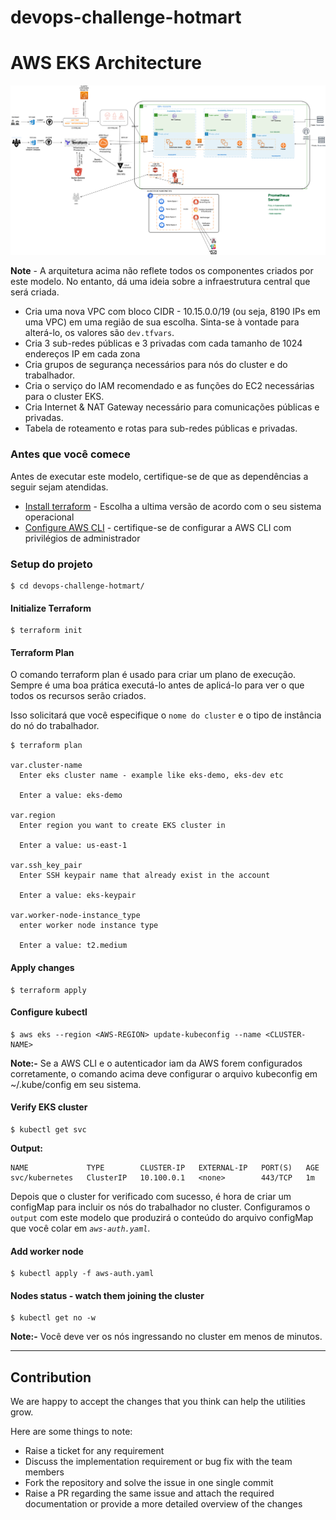 # devops-challenge-hotmart

# AWS EKS Architecture
![This is an image](assets/images/arquitetura-aws-eks.png)

**Note** - A arquitetura acima não reflete todos os componentes criados por este modelo. No entanto, dá uma ideia sobre a infraestrutura central que será criada. 

- Cria uma nova VPC com bloco CIDR - 10.15.0.0/19 (ou seja, 8190 IPs em uma VPC) em uma região de sua escolha. Sinta-se à vontade para alterá-lo, os valores são `dev.tfvars`.
- Cria 3 sub-redes públicas e 3 privadas com cada tamanho de 1024 endereços IP em cada zona
- Cria grupos de segurança necessários para nós do cluster e do trabalhador.
- Cria o serviço do IAM recomendado e as funções do EC2 necessárias para o cluster EKS.
- Cria Internet & NAT Gateway necessário para comunicações públicas e privadas.
- Tabela de roteamento e rotas para sub-redes públicas e privadas.


### Antes que você comece
Antes de executar este modelo, certifique-se de que as dependências a seguir sejam atendidas.

- [Install terraform](https://learn.hashicorp.com/tutorials/terraform/install-cli) - Escolha a ultima versão de acordo com o seu sistema operacional
- [Configure AWS CLI](https://docs.aws.amazon.com/cli/latest/userguide/install-linux-al2017.html) - certifique-se de configurar a AWS CLI com privilégios de administrador


### Setup do projeto
```
$ cd devops-challenge-hotmart/
```

#### Initialize Terraform
```
$ terraform init
```

#### Terraform Plan
O comando terraform plan é usado para criar um plano de execução. Sempre é uma boa prática executá-lo antes de aplicá-lo para ver o que todos os recursos serão criados.

Isso solicitará que você especifique o `nome do cluster` e o tipo de instância do nó do trabalhador.

```
$ terraform plan

var.cluster-name
  Enter eks cluster name - example like eks-demo, eks-dev etc

  Enter a value: eks-demo

var.region
  Enter region you want to create EKS cluster in

  Enter a value: us-east-1

var.ssh_key_pair
  Enter SSH keypair name that already exist in the account

  Enter a value: eks-keypair

var.worker-node-instance_type
  enter worker node instance type

  Enter a value: t2.medium

```

#### Apply changes
```
$ terraform apply
```

#### Configure kubectl
```
$ aws eks --region <AWS-REGION> update-kubeconfig --name <CLUSTER-NAME>
```
**Note:-** Se a AWS CLI e o autenticador iam da AWS forem configurados corretamente, o comando acima deve configurar o arquivo kubeconfig em ~/.kube/config em seu sistema.

#### Verify EKS cluster
```
$ kubectl get svc
```

**Output:**
```
NAME             TYPE        CLUSTER-IP   EXTERNAL-IP   PORT(S)   AGE
svc/kubernetes   ClusterIP   10.100.0.1   <none>        443/TCP   1m
```

Depois que o cluster for verificado com sucesso, é hora de criar um configMap para incluir os nós do trabalhador no cluster. Configuramos o `output` com este modelo que produzirá o conteúdo do arquivo configMap que você colar em *`aws-auth.yaml`*.

#### Add worker node
```
$ kubectl apply -f aws-auth.yaml
```

#### Nodes status - watch them joining the cluster
```
$ kubectl get no -w
```
**Note:-** Você deve ver os nós ingressando no cluster em menos de minutos.

---

## Contribution
We are happy to accept the changes that you think can help the utilities grow.

Here are some things to note:

* Raise a ticket for any requirement
* Discuss the implementation requirement or bug fix with the team members
* Fork the repository and solve the issue in one single commit
* Raise a PR regarding the same issue and attach the required documentation or provide a more detailed overview of the changes